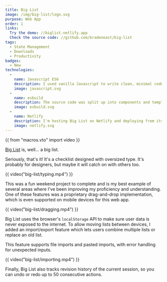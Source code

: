 ```yaml
---
title: Big List
image: /img/big-list/logo.svg
purpose: Web App
order: 1
links:
  Try the demo: //biglist.netlify.app
  Check the source code: //github.com/bradeneast/big-list
tags:
  - State Management
  - Downloads
  - Productivity
badges:
  - New
technologies:
  - 
    name: Javascript ES6
    description: I used vanilla Javascript to write clean, minimal code that outperforms framework and library implementations.
    image: javascript.svg
  - 
    name: esbuild
    description: The source code was split up into components and templates, so [esbuild](//github.com/evanw/esbuild) was the fastest way to bundle and minify the application.
    image: esbuild.svg
  - 
    name: Netlify
    description: I'm hosting Big List on Netlify and deploying from its GitHub repository.
    image: netlify.svg
---
```


{{ from "macros.vto" import video }}

<a href="//biglist.netlify.app" target="_blank">Big List</a> is, well... a big list.

Seriously, that's it! It's a checklist designed with oversized type. It's probably for designers, but maybe it will catch on with others too.

{{ video("big-list/typing.mp4") }}

This was a fun weekend project to complete and is my best example of several areas where I've been improving my proficiency and understanding. One of these features was a proprietary drag-and-drop implementation, which is even supported on mobile devices for this web app.

{{ video("big-list/dragging.mp4") }}

Big List uses the browser's `localStorage` API to make sure user data is never exposed to the internet. To allow moving lists between devices, I added an import/export feature which lets users combine multiple lists or replace an old list.

This feature supports file imports and pasted imports, with error handling for unexpected inputs.

{{ video("big-list/importing.mp4") }}

Finally, Big List also tracks revision history of the current session, so you can undo or redo up to 50 consecutive actions.